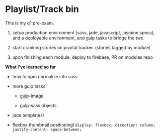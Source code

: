 # Playlist/Track bin

This is my q1 pre-exam.

1. setup production environment (sass, jade, javascript, jasmine specs), and a deployable environment, and gulp tasks to bridge the two.

2. start cranking stories on pivotal tracker. (stories tagged by module)

3. upon finishing each module, deploy to firebase, PR on modules repo

__What I've learned so far__

* how to npm normalize into sass

* more gulp tasks

  * gulp-image

  * gulp-sass objects

* jade templates!

* flexbox thumbnail positioning! `display: flexbox; direction: column; justify-content: space-between;`
